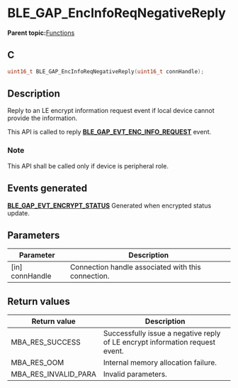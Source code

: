 # BLE\_GAP\_EncInfoReqNegativeReply

**Parent topic:**[Functions](GUID-D235316A-5434-4ADA-AEF5-10D073D0126B.md)

## C

```c
uint16_t BLE_GAP_EncInfoReqNegativeReply(uint16_t connHandle);
```

## Description

Reply to an LE encrypt information request event if local device cannot provide the information.

This API is called to reply **[BLE\_GAP\_EVT\_ENC\_INFO\_REQUEST](GUID-085D2B3E-E5DB-4072-8916-29201399538E.md)** event.

### Note

This API shall be called only if device is peripheral role.

## Events generated

**[BLE\_GAP\_EVT\_ENCRYPT\_STATUS](GUID-085D2B3E-E5DB-4072-8916-29201399538E.md)** Generated when encrypted status update.

## Parameters

|Parameter|Description|
|---------|-----------|
|\[in\] connHandle|Connection handle associated with this connection.|

## Return values

|Return value|Description|
|------------|-----------|
|MBA\_RES\_SUCCESS|Successfully issue a negative reply of LE encrypt information request event.|
|MBA\_RES\_OOM|Internal memory allocation failure.|
|MBA\_RES\_INVALID\_PARA|Invalid parameters.|

